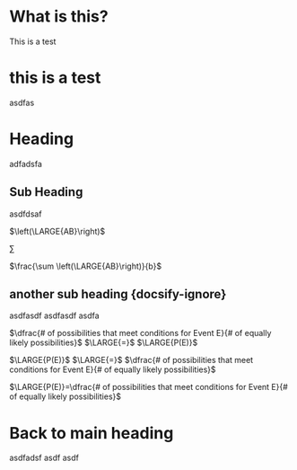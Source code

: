 # What is this?

This is a test

# this is a test

asdfas

# Heading

adfadsfa

## Sub Heading

asdfdsaf

$\left(\LARGE{AB}\right)$

$\sum$

$\frac{\sum \left(\LARGE{AB}\right)}{b}$

## another sub heading {docsify-ignore}

asdfasdf asdfasdf asdfa

$\dfrac{# of possibilities that meet conditions for Event E}{# of equally likely possibilities}$
$\LARGE{=}$
$\LARGE{P(E)}$

$\LARGE{P(E)}$ $\LARGE{=}$ $\dfrac{# of possibilities that meet conditions for Event E}{# of equally likely possibilities}$


$\LARGE{P(E)}=\dfrac{# of possibilities that meet conditions for Event E}{# of equally likely possibilities}$

# Back to main heading

asdfadsf
asdf
asdf
